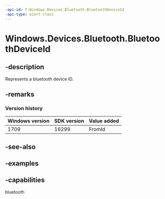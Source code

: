 ```yaml
---
-api-id: T:Windows.Devices.Bluetooth.BluetoothDeviceId
-api-type: winrt class
---
```


<!-- Class syntax.
public class BluetoothDeviceId 
-->

# Windows.Devices.Bluetooth.BluetoothDeviceId

## -description
Represents a bluetooth device ID.

## -remarks

### Version history

| Windows version | SDK version | Value added |
| -- | -- | -- |
| 1709 | 16299 | FromId |

## -see-also

## -examples


## -capabilities
bluetooth
